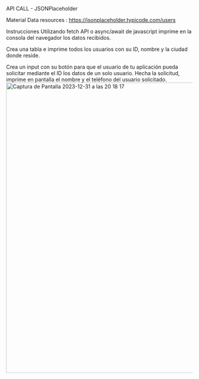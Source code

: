 API CALL - JSONPlaceholder


Material
Data resources : https://jsonplaceholder.typicode.com/users


Instrucciones
Utilizando fetch API o async/await de javascript imprime en la consola del navegador los datos recibidos.

Crea una tabla e imprime todos los usuarios con su ID, nombre y la ciudad donde reside.

Crea un input con su botón para que el usuario de tu aplicación pueda solicitar mediante el ID los datos de un solo usuario. Hecha la solicitud, imprime en pantalla el nombre y el teléfono del usuario solicitado.
<img width="786" alt="Captura de Pantalla 2023-12-31 a las 20 18 17" src="https://github.com/anagarlopez/API_Call_-_JSONPlaceholder/assets/146724647/143a5722-ede7-4bb5-a103-11753e255234">
